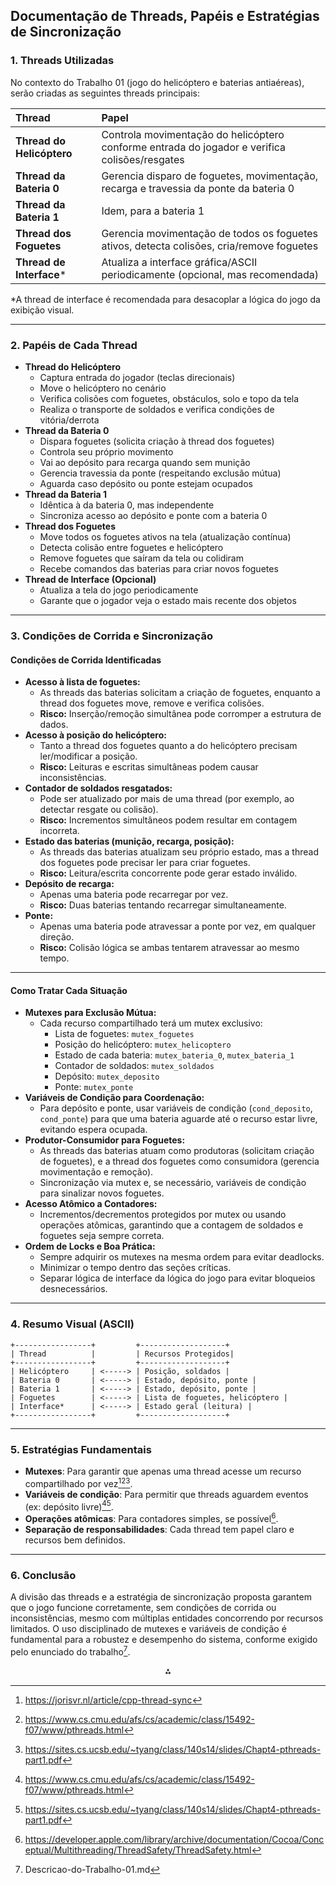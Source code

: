 
## Documentação de Threads, Papéis e Estratégias de Sincronização

### 1. Threads Utilizadas

No contexto do Trabalho 01 (jogo do helicóptero e baterias antiaéreas), serão criadas as seguintes threads principais:


| Thread | Papel |
| :-- | :-- |
| **Thread do Helicóptero** | Controla movimentação do helicóptero conforme entrada do jogador e verifica colisões/resgates |
| **Thread da Bateria 0** | Gerencia disparo de foguetes, movimentação, recarga e travessia da ponte da bateria 0 |
| **Thread da Bateria 1** | Idem, para a bateria 1 |
| **Thread dos Foguetes** | Gerencia movimentação de todos os foguetes ativos, detecta colisões, cria/remove foguetes |
| **Thread de Interface*** | Atualiza a interface gráfica/ASCII periodicamente (opcional, mas recomendada) |

\*A thread de interface é recomendada para desacoplar a lógica do jogo da exibição visual.

---

### 2. Papéis de Cada Thread

- **Thread do Helicóptero**
    - Captura entrada do jogador (teclas direcionais)
    - Move o helicóptero no cenário
    - Verifica colisões com foguetes, obstáculos, solo e topo da tela
    - Realiza o transporte de soldados e verifica condições de vitória/derrota
- **Thread da Bateria 0**
    - Dispara foguetes (solicita criação à thread dos foguetes)
    - Controla seu próprio movimento
    - Vai ao depósito para recarga quando sem munição
    - Gerencia travessia da ponte (respeitando exclusão mútua)
    - Aguarda caso depósito ou ponte estejam ocupados
- **Thread da Bateria 1**
    - Idêntica à da bateria 0, mas independente
    - Sincroniza acesso ao depósito e ponte com a bateria 0
- **Thread dos Foguetes**
    - Move todos os foguetes ativos na tela (atualização contínua)
    - Detecta colisão entre foguetes e helicóptero
    - Remove foguetes que saíram da tela ou colidiram
    - Recebe comandos das baterias para criar novos foguetes
- **Thread de Interface (Opcional)**
    - Atualiza a tela do jogo periodicamente
    - Garante que o jogador veja o estado mais recente dos objetos

---

### 3. Condições de Corrida e Sincronização

#### **Condições de Corrida Identificadas**

- **Acesso à lista de foguetes:**
    - As threads das baterias solicitam a criação de foguetes, enquanto a thread dos foguetes move, remove e verifica colisões.
    - **Risco:** Inserção/remoção simultânea pode corromper a estrutura de dados.
- **Acesso à posição do helicóptero:**
    - Tanto a thread dos foguetes quanto a do helicóptero precisam ler/modificar a posição.
    - **Risco:** Leituras e escritas simultâneas podem causar inconsistências.
- **Contador de soldados resgatados:**
    - Pode ser atualizado por mais de uma thread (por exemplo, ao detectar resgate ou colisão).
    - **Risco:** Incrementos simultâneos podem resultar em contagem incorreta.
- **Estado das baterias (munição, recarga, posição):**
    - As threads das baterias atualizam seu próprio estado, mas a thread dos foguetes pode precisar ler para criar foguetes.
    - **Risco:** Leitura/escrita concorrente pode gerar estado inválido.
- **Depósito de recarga:**
    - Apenas uma bateria pode recarregar por vez.
    - **Risco:** Duas baterias tentando recarregar simultaneamente.
- **Ponte:**
    - Apenas uma bateria pode atravessar a ponte por vez, em qualquer direção.
    - **Risco:** Colisão lógica se ambas tentarem atravessar ao mesmo tempo.

---

#### **Como Tratar Cada Situação**

- **Mutexes para Exclusão Mútua:**
    - Cada recurso compartilhado terá um mutex exclusivo:
        - Lista de foguetes: `mutex_foguetes`
        - Posição do helicóptero: `mutex_helicoptero`
        - Estado de cada bateria: `mutex_bateria_0`, `mutex_bateria_1`
        - Contador de soldados: `mutex_soldados`
        - Depósito: `mutex_deposito`
        - Ponte: `mutex_ponte`
- **Variáveis de Condição para Coordenação:**
    - Para depósito e ponte, usar variáveis de condição (`cond_deposito`, `cond_ponte`) para que uma bateria aguarde até o recurso estar livre, evitando espera ocupada.
- **Produtor-Consumidor para Foguetes:**
    - As threads das baterias atuam como produtoras (solicitam criação de foguetes), e a thread dos foguetes como consumidora (gerencia movimentação e remoção).
    - Sincronização via mutex e, se necessário, variáveis de condição para sinalizar novos foguetes.
- **Acesso Atômico a Contadores:**
    - Incrementos/decrementos protegidos por mutex ou usando operações atômicas, garantindo que a contagem de soldados e foguetes seja sempre correta.
- **Ordem de Locks e Boa Prática:**
    - Sempre adquirir os mutexes na mesma ordem para evitar deadlocks.
    - Minimizar o tempo dentro das seções críticas.
    - Separar lógica de interface da lógica do jogo para evitar bloqueios desnecessários.

---

### 4. Resumo Visual (ASCII)

```
+-----------------+         +-------------------+
| Thread          |         | Recursos Protegidos|
+-----------------+         +-------------------+
| Helicóptero     | <-----> | Posição, soldados |
| Bateria 0       | <-----> | Estado, depósito, ponte |
| Bateria 1       | <-----> | Estado, depósito, ponte |
| Foguetes        | <-----> | Lista de foguetes, helicóptero |
| Interface*      | <-----> | Estado geral (leitura) |
+-----------------+         +-------------------+
```


---

### 5. Estratégias Fundamentais

- **Mutexes**: Para garantir que apenas uma thread acesse um recurso compartilhado por vez[^9][^10][^11].
- **Variáveis de condição**: Para permitir que threads aguardem eventos (ex: depósito livre)[^10][^11].
- **Operações atômicas**: Para contadores simples, se possível[^6].
- **Separação de responsabilidades**: Cada thread tem papel claro e recursos bem definidos.

---

### 6. Conclusão

A divisão das threads e a estratégia de sincronização proposta garantem que o jogo funcione corretamente, sem condições de corrida ou inconsistências, mesmo com múltiplas entidades concorrendo por recursos limitados. O uso disciplinado de mutexes e variáveis de condição é fundamental para a robustez e desempenho do sistema, conforme exigido pelo enunciado do trabalho[^1].

<div style="text-align: center">⁂</div>

[^1]: Descricao-do-Trabalho-01.md

[^2]: https://stackoverflow.com/questions/44609174/c-pthreads-let-multiple-threads-synchronize-and-continue-together

[^3]: https://stackoverflow.com/questions/7469124/trying-to-implement-race-condition-using-pthread

[^4]: https://www.reddit.com/r/gamedev/comments/44fux4/multi_threading_in_game_development/

[^5]: https://stackoverflow.com/questions/60590421/how-to-properly-synchronize-threads-in-c-c-application

[^6]: https://developer.apple.com/library/archive/documentation/Cocoa/Conceptual/Multithreading/ThreadSafety/ThreadSafety.html

[^7]: https://github.com/adrientremblay/synchronization-pthread

[^8]: https://web.eecs.utk.edu/~jplank/plank/classes/cs360/360/notes/Thread-2-Race/lecture.html

[^9]: https://jorisvr.nl/article/cpp-thread-sync

[^10]: https://www.cs.cmu.edu/afs/cs/academic/class/15492-f07/www/pthreads.html

[^11]: https://sites.cs.ucsb.edu/~tyang/class/140s14/slides/Chapt4-pthreads-part1.pdf

[^12]: https://stackoverflow.com/questions/29813022/how-to-handle-synchronization-using-mutex-in-a-child-thread-in-c-programming

[^13]: https://softwareengineering.stackexchange.com/questions/382276/c-thread-architecture

[^14]: https://www.w3resource.com/c-programming/c-multithreading.php

[^15]: https://www.reddit.com/r/cprogramming/comments/1j86xhz/multithreading_in_c/

[^16]: https://kartikiyer.com/2019/06/16/synchronizing-multi-threaded-code-based-on-object-value/

[^17]: http://www.fragmentbuffer.com/docs/MultithreadingForGamedevStudents.pdf

[^18]: https://erikmcclure.com/blog/multithreading-problems-in-game-design/

[^19]: https://stackoverflow.com/questions/17024534/multithreading-and-synchronization

[^20]: https://docs.redhat.com/pt/documentation/red_hat_enterprise_linux_for_real_time/7/html/reference_guide/chap-thread_synchronization

[^21]: https://github.com/nana1904/game-of-life

[^22]: https://www.vkguide.dev/docs/extra-chapter/multithreading/

[^23]: https://www.eevblog.com/forum/programming/linux-how-to-synchronize-the-main-with-a-thread-in-c/

[^24]: https://www.cs.swarthmore.edu/~newhall/cs31/f19/Labs/lab09/

[^25]: https://gamedev.stackexchange.com/questions/31453/synchronization-between-game-logic-thread-and-rendering-thread

[^26]: https://www.youtube.com/watch?v=QuS9WSeW_7k

[^27]: https://stackoverflow.com/questions/60107010/race-conditions-problem-when-synchronizing-text-files-using-threads

[^28]: https://stackoverflow.com/questions/59113981/synchronization-between-threads-using-pthread-library

[^29]: https://github.com/zephyrproject-rtos/zephyr/issues/56163

[^30]: https://docs.oracle.com/cd/E19253-01/816-5137/gfwek/index.html

